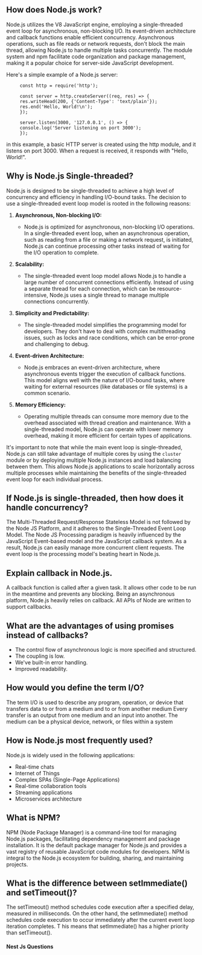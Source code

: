 

## How does Node.js work?

 Node.js utilizes the V8 JavaScript engine, employing a single-threaded event loop for asynchronous, non-blocking I/O. Its event-driven architecture and callback functions enable efficient concurrency. Asynchronous operations, such as file reads or network requests, don't block the main thread, allowing Node.js to handle multiple tasks concurrently. The module system and npm facilitate code organization and package management, making it a popular choice for server-side JavaScript development.

Here's a simple example of a Node.js server:    

         const http = require('http');

         const server = http.createServer((req, res) => {
         res.writeHead(200, {'Content-Type': 'text/plain'});
         res.end('Hello, World!\n');
         });

         server.listen(3000, '127.0.0.1', () => {
         console.log('Server listening on port 3000');
         });

  in this example, a basic HTTP server is created using the http module, and it listens on port 3000. When a request is received, it responds with "Hello, World!".

## Why is Node.js Single-threaded?

Node.js is designed to be single-threaded to achieve a high level of concurrency and efficiency in handling I/O-bound tasks. The decision to use a single-threaded event loop model is rooted in the following reasons:

1. **Asynchronous, Non-blocking I/O:**
   - Node.js is optimized for asynchronous, non-blocking I/O operations. In a single-threaded event loop, when an asynchronous operation, such as reading from a file or making a network request, is initiated, Node.js can continue processing other tasks instead of waiting for the I/O operation to complete.

2. **Scalability:**
   - The single-threaded event loop model allows Node.js to handle a large number of concurrent connections efficiently. Instead of using a separate thread for each connection, which can be resource-intensive, Node.js uses a single thread to manage multiple connections concurrently.

3. **Simplicity and Predictability:**
   - The single-threaded model simplifies the programming model for developers. They don't have to deal with complex multithreading issues, such as locks and race conditions, which can be error-prone and challenging to debug.

4. **Event-driven Architecture:**
   - Node.js embraces an event-driven architecture, where asynchronous events trigger the execution of callback functions. This model aligns well with the nature of I/O-bound tasks, where waiting for external resources (like databases or file systems) is a common scenario.

5. **Memory Efficiency:**
   - Operating multiple threads can consume more memory due to the overhead associated with thread creation and maintenance. With a single-threaded model, Node.js can operate with lower memory overhead, making it more efficient for certain types of applications.

It's important to note that while the main event loop is single-threaded, Node.js can still take advantage of multiple cores by using the `cluster` module or by deploying multiple Node.js instances and load balancing between them. This allows Node.js applications to scale horizontally across multiple processes while maintaining the benefits of the single-threaded event loop for each individual process.



##  If Node.js is single-threaded, then how does it handle concurrency?

The Multi-Threaded Request/Response Stateless Model is not followed by the Node JS Platform, and it adheres to the Single-Threaded Event Loop Model.
The Node JS Processing paradigm is heavily influenced by the JavaScript Event-based model and the JavaScript callback system.
As a result, Node.js can easily manage more concurrent client requests. The event loop is the processing model's beating heart in Node.js.

## Explain callback in Node.js.

A callback function is called after a given task. It allows other code to be run in the meantime and prevents any blocking.
Being an asynchronous platform, Node.js heavily relies on callback. All APIs of Node are written to support callbacks.

##  What are the advantages of using promises instead of callbacks?

  * The control flow of asynchronous logic is more specified and structured.
  * The coupling is low.
  * We've built-in error handling.
  * Improved readability.


##  How would you define the term I/O? 
   The term I/O is used to describe any program, operation, or device that transfers data to or from a medium and to or from another medium
   Every transfer is an output from one medium and an input into another. The medium can be a physical device, network, or files within a system

## How is Node.js most frequently used?

 Node.js is widely used in the following applications:

   * Real-time chats
   * Internet of Things
   * Complex SPAs (Single-Page Applications)
   * Real-time collaboration tools
   * Streaming applications
   * Microservices architecture

##  What is NPM?


   NPM (Node Package Manager) is a command-line tool for managing Node.js packages, facilitating dependency management and package installation. It is the default package manager for Node.js and provides a vast registry of reusable JavaScript code modules for developers. NPM is integral to the Node.js ecosystem for building, sharing, and maintaining projects.

##  What is the difference between setImmediate() and setTimeout()?

The setTimeout() method schedules code execution after a specified delay, measured in milliseconds. On the other hand, the setImmediate()
method schedules code execution to occur immediately after the current event loop iteration completes. T
his means that setImmediate() has a higher priority than setTimeout().

####                                           Nest Js Questions 
